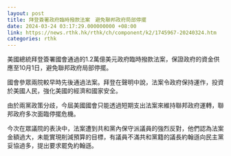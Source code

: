 ```yaml
---
layout: post
title: 拜登簽署政府臨時撥款法案　避免聯邦政府局部停擺
date: 2024-03-24 03:17:29.000000000 +08:00
link: https://news.rthk.hk/rthk/ch/component/k2/1745967-20240324.htm
categories: rthk
---
```


美國總統拜登簽署國會通過的1.2萬億美元政府臨時撥款法案，保證政府的資金供應至10月1日，避免聯邦政府局部停擺。

國會參眾兩院較早時先後通過法案。拜登在聲明中說，法案令政府保持運作，投資於美國人民，強化美國的經濟和國家安全。

由於兩黨政策分歧，今屆美國國會只能透過短期支出法案來維持聯邦政府運轉，聯邦政府多次面臨停擺危機。

今次在眾議院的表決中，法案遭到共和黨內保守派議員的強烈反對，他們認為法案金額過大，未能實現削減預算的目標，有議員不滿共和黨籍的議長約翰遜向民主黨妥協過多，提出要求罷免約翰遜。
